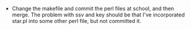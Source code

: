 * Change the makefile and commit the perl files at school, and then merge. The problem with ssv and key should be that I've incorporated star.pl into some other perl file, but not committed it.
